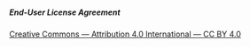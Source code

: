 ##### End-User License Agreement

[Creative Commons — Attribution 4.0 International — CC BY 4.0](https://creativecommons.org/licenses/by/4.0/legalcode)